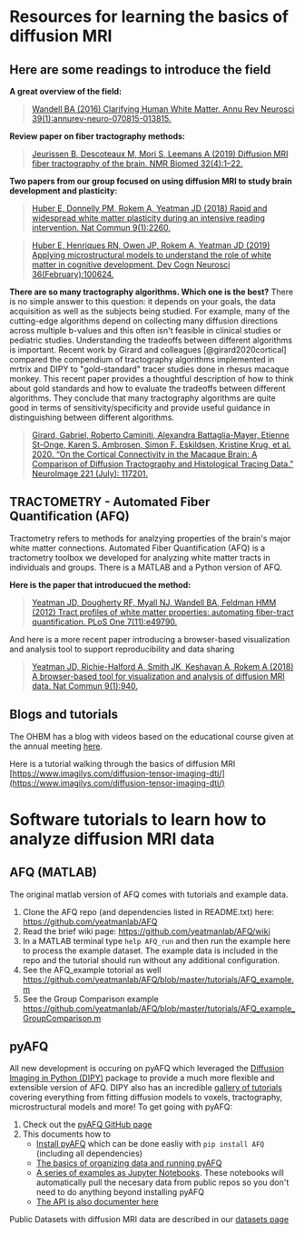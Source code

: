 # Resources for learning the basics of diffusion MRI

## Here are some readings to introduce the field

**A great overview of the field:**

> [Wandell BA (2016) Clarifying Human White Matter. Annu Rev Neurosci 39(1):annurev-neuro-070815-013815.](https://www.annualreviews.org/doi/abs/10.1146/annurev-neuro-070815-013815)

**Review paper on fiber tractography methods:**

> [Jeurissen B, Descoteaux M, Mori S, Leemans A (2019) Diffusion MRI fiber tractography of the brain. NMR Biomed 32(4):1–22.](https://pubmed.ncbi.nlm.nih.gov/28945294/)

**Two papers from our group focused on using diffusion MRI to study brain development and plasticity:**

> [Huber E, Donnelly PM, Rokem A, Yeatman JD (2018) Rapid and widespread white matter plasticity during an intensive reading intervention. Nat Commun 9(1):2260.](https://www.nature.com/articles/s41467-018-04627-5)

> [Huber E, Henriques RN, Owen JP, Rokem A, Yeatman JD (2019) Applying microstructural models to understand the role of white matter in cognitive development. Dev Cogn Neurosci 36(February):100624.](https://www.sciencedirect.com/science/article/pii/S1878929318301348)

**There are so many tractography algorithms. Which one is the best?**
There is no simple answer to this question: it depends on your goals, the data acquisition as well as the subjects being studied. For example, many of the cutting-edge algorithms depend on collecting many diffusion directions across multiple b-values and this often isn't feasible in clinical studies or pediatric studies. Understanding the tradeoffs between different algorithms is important. Recent work by Girard and colleagues [@girard2020cortical] compared the compendium of tractography algorithms implemented in mrtrix and DIPY to "gold-standard" tracer studies done in rhesus macaque monkey. This recent paper provides a thoughtful description of how to think about gold standards and how to evaluate the tradeoffs between different algorithms. They conclude that many tractography algorithms are quite good in terms of sensitivity/specificity and provide useful guidance in distinguishing between different algorithms.

> [Girard, Gabriel, Roberto Caminiti, Alexandra Battaglia-Mayer, Etienne St-Onge, Karen S. Ambrosen, Simon F. Eskildsen, Kristine Krug, et al. 2020. “On the Cortical Connectivity in the Macaque Brain: A Comparison of Diffusion Tractography and Histological Tracing Data.” NeuroImage 221 (July): 117201.](https://www.sciencedirect.com/science/article/pii/S105381192030687X)

## TRACTOMETRY - Automated Fiber Quantification (AFQ)

Tractometry refers to methods for analzying properties of the brain's major white matter connections. Automated Fiber Quantification (AFQ) is a tractometry toolbox we developed for analyzing white matter tracts in individuals and groups. There is a MATLAB and a Python version of AFQ.

**Here is the paper that introducued the method:**

> [Yeatman JD, Dougherty RF, Myall NJ, Wandell BA, Feldman HMM (2012) Tract profiles of white matter properties: automating fiber-tract quantification. PLoS One 7(11):e49790.](https://journals.plos.org/plosone/article?id=10.1371/journal.pone.0049790)

And here is a more recent paper introducing a browser-based visualization and analysis tool to support reproducibility and data sharing

> [Yeatman JD, Richie-Halford A, Smith JK, Keshavan A, Rokem A (2018) A browser-based tool for visualization and analysis of diffusion MRI data. Nat Commun 9(1):940.](https://www.nature.com/articles/s41467-018-03297-7)

## Blogs and tutorials

The OHBM has a blog with videos based on the educational course given at the
annual meeting [here](https://www.ohbmbrainmappingblog.com/blog/ohbm-ondemand-how-to-diffusion-mri).

Here is a tutorial walking through the basics of diffusion MRI
[https://www.imagilys.com/diffusion-tensor-imaging-dti/](https://www.imagilys.com/diffusion-tensor-imaging-dti/)

# Software tutorials to learn how to analyze diffusion MRI data

## AFQ (MATLAB)

The original matlab version of AFQ comes with tutorials and example data.

1) Clone the AFQ repo (and dependencies listed in README.txt) here: https://github.com/yeatmanlab/AFQ
2) Read the brief wiki page: https://github.com/yeatmanlab/AFQ/wiki
3) In a MATLAB terminal type `help AFQ_run` and then run the example here to process the example dataset. The example data is included in the repo and the tutorial should run without any additional configuration.
4) See the AFQ_example totorial as well https://github.com/yeatmanlab/AFQ/blob/master/tutorials/AFQ_example.m
5) See the Group Comparison example https://github.com/yeatmanlab/AFQ/blob/master/tutorials/AFQ_example_GroupComparison.m

## pyAFQ

All new development is occuring on pyAFQ which leveraged the [Diffusion Imaging in Python (DIPY)](https://dipy.org/) package to provide a much more flexible and extensible version of AFQ. DIPY also has an incredible [gallery of tutorials](https://dipy.org/tutorials/) covering everything from fitting diffusion models to voxels, tractography, microstructural models and more! To get going with pyAFQ:
1) Check out the [pyAFQ GitHub page](https://yeatmanlab.github.io/pyAFQ/)
2) This documents how to
   * [Install pyAFQ](https://yeatmanlab.github.io/pyAFQ/installation_guide.html) which can be done easliy with `pip install AFQ` (including all dependencies)
   * [The basics of organizing data and running pyAFQ](https://yeatmanlab.github.io/pyAFQ/usage.html)
   * [A series of examples as Jupyter Notebooks](https://yeatmanlab.github.io/pyAFQ/auto_examples/index.html). These notebooks will automatically pull the necesary data from public repos so you don't need to do anything beyond installing pyAFQ
   * [The API is also documenter here](https://yeatmanlab.github.io/pyAFQ/autoapi/index.html)


Public Datasets with diffusion MRI data are described in our [datasets page](datasets.md)

